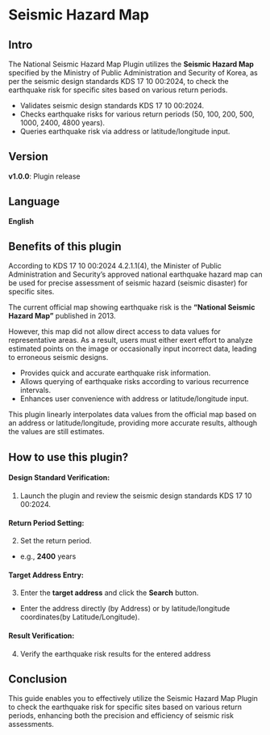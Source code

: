 # Seismic Hazard Map

**Intro**
------
The National Seismic Hazard Map Plugin utilizes the **Seismic Hazard Map** specified by the Ministry of Public Administration and Security of Korea, as per the seismic design standards KDS 17 10 00:2024, to check the earthquake risk for specific sites based on various return periods.

- Validates seismic design standards KDS 17 10 00:2024.
- Checks earthquake risks for various return periods (50, 100, 200, 500, 1000, 2400, 4800 years).
- Queries earthquake risk via address or latitude/longitude input.

**Version**
------
__v1.0.0__: Plugin release


**Language**
------
__English__


**Benefits of this plugin**
------
According to KDS 17 10 00:2024 4.2.1.1(4), the Minister of Public Administration and Security’s approved national earthquake hazard map can be used for precise assessment of seismic hazard (seismic disaster) for specific sites.

The current official map showing earthquake risk is the **“National Seismic Hazard Map”** published in 2013.

However, this map did not allow direct access to data values for representative areas. As a result, users must either exert effort to analyze estimated points on the image or occasionally input incorrect data, leading to erroneous seismic designs.

- Provides quick and accurate earthquake risk information.
- Allows querying of earthquake risks according to various recurrence intervals.
- Enhances user convenience with address or latitude/longitude input.

This plugin linearly interpolates data values from the official map based on an address or latitude/longitude, providing more accurate results, although the values are still estimates.

**How to use this plugin?**
------

#### Design Standard Verification:
1. Launch the plugin and review the seismic design standards KDS 17 10 00:2024.

#### Return Period Setting:
2. Set the return period.
  - e.g., **2400** years

#### Target Address Entry:
3. Enter the **target address** and click the **Search** button.
  - Enter the address directly (by Address) or by latitude/longitude coordinates(by Latitude/Longitude).

#### Result Verification:
4. Verify the earthquake risk results for the entered address 

**Conclusion**
------
This guide enables you to effectively utilize the Seismic Hazard Map Plugin to check the earthquake risk for specific sites based on various return periods, enhancing both the precision and efficiency of seismic risk assessments.



